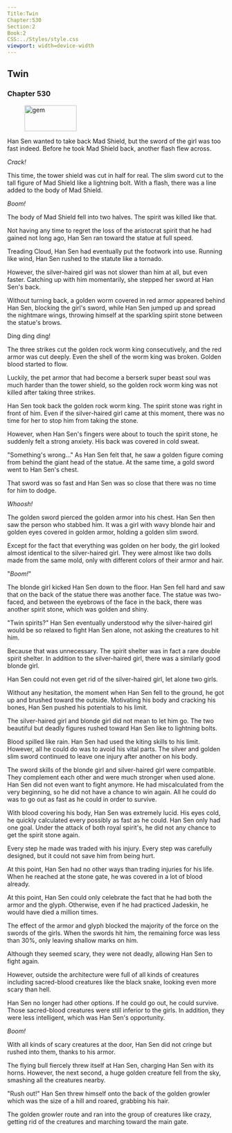 ```yaml
---
Title:Twin 
Chapter:530 
Section:2 
Book:2 
CSS:../Styles/style.css 
viewport: width=device-width
---
```

  
## Twin
### Chapter 530
  
<figure>
	<img src="../Images/gem.gif" alt="gem" id="gem" width="120" height="60" />
</figure>
  

  
Han Sen wanted to take back Mad Shield, but the sword of the girl was too fast indeed. Before he took Mad Shield back, another flash flew across.

*Crack!*

This time, the tower shield was cut in half for real. The slim sword cut to the tall figure of Mad Shield like a lightning bolt. With a flash, there was a line added to the body of Mad Shield.

*Boom!*

The body of Mad Shield fell into two halves. The spirit was killed like that.

Not having any time to regret the loss of the aristocrat spirit that he had gained not long ago, Han Sen ran toward the statue at full speed.

Treading Cloud, Han Sen had eventually put the footwork into use. Running like wind, Han Sen rushed to the statute like a tornado.

However, the silver-haired girl was not slower than him at all, but even faster. Catching up with him momentarily, she stepped her sword at Han Sen's back.

Without turning back, a golden worm covered in red armor appeared behind Han Sen, blocking the girl's sword, while Han Sen jumped up and spread the nightmare wings, throwing himself at the sparkling spirit stone between the statue's brows.

Ding ding ding!

The three strikes cut the golden rock worm king consecutively, and the red armor was cut deeply. Even the shell of the worm king was broken. Golden blood started to flow.

Luckily, the pet armor that had become a berserk super beast soul was much harder than the tower shield, so the golden rock worm king was not killed after taking three strikes.

Han Sen took back the golden rock worm king. The spirit stone was right in front of him. Even if the silver-haired girl came at this moment, there was no time for her to stop him from taking the stone.

However, when Han Sen's fingers were about to touch the spirit stone, he suddenly felt a strong anxiety. His back was covered in cold sweat.

"Something's wrong…" As Han Sen felt that, he saw a golden figure coming from behind the giant head of the statue. At the same time, a gold sword went to Han Sen's chest.

That sword was so fast and Han Sen was so close that there was no time for him to dodge.

*Whoosh!*

The golden sword pierced the golden armor into his chest. Han Sen then saw the person who stabbed him. It was a girl with wavy blonde hair and golden eyes covered in golden armor, holding a golden slim sword.

Except for the fact that everything was golden on her body, the girl looked almost identical to the silver-haired girl. They were almost like two dolls made from the same mold, only with different colors of their armor and hair.

"*Boom!*"

The blonde girl kicked Han Sen down to the floor. Han Sen fell hard and saw that on the back of the statue there was another face. The statue was two-faced, and between the eyebrows of the face in the back, there was another spirit stone, which was golden and shiny.

"Twin spirits?" Han Sen eventually understood why the silver-haired girl would be so relaxed to fight Han Sen alone, not asking the creatures to hit him.

Because that was unnecessary. The spirit shelter was in fact a rare double spirit shelter. In addition to the silver-haired girl, there was a similarly good blonde girl.

Han Sen could not even get rid of the silver-haired girl, let alone two girls.

Without any hesitation, the moment when Han Sen fell to the ground, he got up and brushed toward the outside. Motivating his body and cracking his bones, Han Sen pushed his potentials to his limit.

The silver-haired girl and blonde girl did not mean to let him go. The two beautiful but deadly figures rushed toward Han Sen like to lightning bolts.

Blood spilled like rain. Han Sen had used the kiting skills to his limit. However, all he could do was to avoid his vital parts. The silver and golden slim sword continued to leave one injury after another on his body.

The sword skills of the blonde girl and silver-haired girl were compatible. They complement each other and were much stronger when used alone. Han Sen did not even want to fight anymore. He had miscalculated from the very beginning, so he did not have a chance to win again. All he could do was to go out as fast as he could in order to survive.

With blood covering his body, Han Sen was extremely lucid. His eyes cold, he quickly calculated every possibly as fast as he could. Han Sen only had one goal. Under the attack of both royal spirit's, he did not any chance to get the spirit stone again.

Every step he made was traded with his injury. Every step was carefully designed, but it could not save him from being hurt.

At this point, Han Sen had no other ways than trading injuries for his life. When he reached at the stone gate, he was covered in a lot of blood already.

At this point, Han Sen could only celebrate the fact that he had both the armor and the glyph. Otherwise, even if he had practiced Jadeskin, he would have died a million times.

The effect of the armor and glyph blocked the majority of the force on the swords of the girls. When the swords hit him, the remaining force was less than 30%, only leaving shallow marks on him.

Although they seemed scary, they were not deadly, allowing Han Sen to fight again.

However, outside the architecture were full of all kinds of creatures including sacred-blood creatures like the black snake, looking even more scary than hell.

Han Sen no longer had other options. If he could go out, he could survive. Those sacred-blood creatures were still inferior to the girls. In addition, they were less intelligent, which was Han Sen's opportunity.

*Boom!*

With all kinds of scary creatures at the door, Han Sen did not cringe but rushed into them, thanks to his armor.

The flying bull fiercely threw itself at Han Sen, charging Han Sen with its horns. However, the next second, a huge golden creature fell from the sky, smashing all the creatures nearby.

"Rush out!" Han Sen threw himself onto the back of the golden growler which was the size of a hill and roared, grabbing his hair.

The golden growler route and ran into the group of creatures like crazy, getting rid of the creatures and marching toward the main gate.